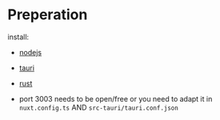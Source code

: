 # Preperation

install:
- [nodejs](https://nodejs.org/en/download)
- [tauri](https://v2.tauri.app/start/prerequisites/)
- [rust](https://v2.tauri.app/start/prerequisites/#rust)

- port 3003 needs to be open/free or you need to adapt it in `nuxt.config.ts` AND `src-tauri/tauri.conf.json`